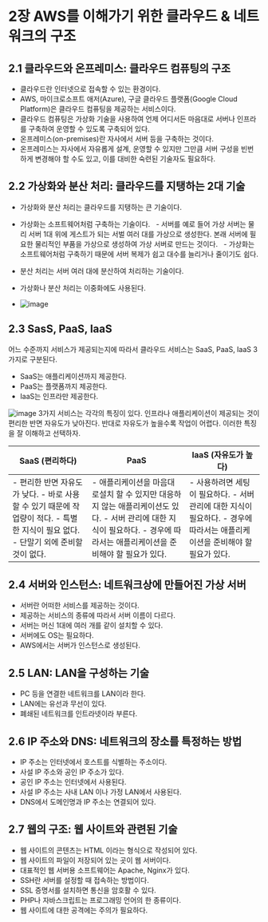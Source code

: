 # 2장 AWS를 이해가기 위한 클라우드 & 네트워크의 구조
## 2.1 클라우드와 온프레미스: 클라우드 컴퓨팅의 구조
- 클라우드란 인터넷으로 접속할 수 있는 환경이다.
- AWS, 마이크로소프트 애저(Azure), 구글 클라우드 플랫폼(Google Cloud Platform)은 클라우드 컴퓨팅을 제공하는 서비스이다.
- 클라우드 컴퓨팅은 가상화 기술을 사용하여 언제 어디서든 마음대로 서버나 인프라를 구축하여 운영할 수 있도록 구축되어 있다.
- 온프레미스(on-premises)란 자사에서 서버 등을 구축하는 것이다.
- 온프레미스는 자사에서 자유롭게 설계, 운영할 수 있지만 그만큼 서버 구성을 빈번하게 변경해야 할 수도 있고, 이를 대비한 숙련된 기술자도 필요하다.
 
## 2.2 가상화와 분산 처리: 클라우드를 지탱하는 2대 기술
- 가상화와 분산 처리는 클라우드를 지탱하는 큰 기술이다.
- 가상화는 소프트웨어처럼 구축하는 기술이다.
  - 서버를 예로 들어 가상 서버는 물리 서버 1대 위에 게스트가 되는 서벌 여러 대를 가상으로 생성한다. 본래 서버에 필요한 물리적인 부품을 가상으로 생성하여 가상 서버로 만드는 것이다.
  - 가상화는 소프트웨어처럼 구축하기 때문에 서버 복제가 쉽고 대수를 늘리거나 줄이기도 쉽다.
- 분산 처리는 서버 여러 대에 분산하여 처리하는 기술이다.
- 가상화나 분산 처리는 이중화에도 사용된다.

- ![image](https://github.com/user-attachments/assets/4a79c6ce-a115-4def-9665-479b54e802e6)


## 2.3 SasS, PaaS, IaaS
어느 수준까지 서비스가 제공되는지에 따라서 클라우드 서비스는 SaaS, PaaS, IaaS 3가지로 구분된다.
- SaaS는 애플리케이션까지 제공한다.
- PaaS는 플랫폼까지 제공한다.
- IaaS는 인프라만 제공한다.
  
![image](https://github.com/user-attachments/assets/a3104805-9a0c-4b50-9e5f-d0bac7131641)
3가지 서비스는 각각의 특징이 있다. 인프라나 애플리케이션이 제공되는 것이 편리한 반면 자유도가 낮아진다. 반대로 자유도가 높을수록 작업이 어렵다. 이러한 특징을 잘 이해하고 선택하자.

| SaaS (편리하다)                                                                                                                     | PaaS                                                                                                                                                                        | IaaS (자유도가 높다)                                                                                                        |
|-------------------------------------------------------------------------------------------------------------------------------------|-----------------------------------------------------------------------------------------------------------------------------------------------------------------------------|-----------------------------------------------------------------------------------------------------------------------------|
| - 편리한 반면 자유도가 낮다. - 바로 사용할 수 있기 때문에 작업량이 적다. - 특별한 지식이 필요 없다. - 단말기 외에 준비할 것이 없다. | - 애플리케이션을 마음대로설치 할 수 있지만 대응하지 않는 애플리케이션도 있다. - 서버 관리에 대한 지식이 필요하다. - 경우에 따라서는 애플리케이션을 준비해야 할 필요가 있다. | - 사용하려면 세팅이 필요하다. - 서버 관리에 대한 지식이 필요하다. - 경우에 따라서는 애플리케이션을 준비해야 할 필요가 있다. |

## 2.4 서버와 인스턴스: 네트워크상에 만들어진 가상 서버
- 서버란 어떠한 서비스를 제공하는 것이다.
- 제공하는 서비스의 종류에 따라서 서버 이름이 다르다.
- 서버는 머신 1대에 여러 개를 같이 설치할 수 있다.
- 서버에도 OS는 필요하다.
- AWS에서는 서버가 인스턴스로 생성된다.
 
## 2.5 LAN: LAN을 구성하는 기술
- PC 등을 연결한 네트워크를 LAN이라 한다.
- LAN에는 유선과 무선이 있다.
- 폐쇄된 네트워크를 인트라넷이라 부른다.
 
## 2.6 IP 주소와 DNS: 네트워크의 장소를 특정하는 방법
- IP 주소는 인터넷에서 호스트를 식별하는 주소이다.
- 사설 IP 주소와 공인 IP 주소가 있다.
- 공인 IP 주소는 인터넷에서 사용된다.
- 사설 IP 주소는 사내 LAN 이나 가정 LAN에서 사용된다.
- DNS에서 도메인명과 IP 주소는 연결되어 있다.
 
## 2.7 웹의 구조: 웹 사이트와 관련된 기술
- 웹 사이트의 콘텐츠는 HTML 이라는 형식으로 작성되어 있다.
- 웹 사이트의 파일이 저장되어 있는 곳이 웹 서버이다.
- 대표적인 웹 서버용 소프트웨어는 Apache, Nginx가 있다.
- SSH란 서버를 설정할 때 접속하는 방법이다.
- SSL 증명서를 설치하면 통신을 암호활 수 있다.
- PHP나 자바스크립트는 프로그래밍 언어의 한 종류이다.
- 웹 사이트에 대한 공격에는 주의가 필요하다.
  
